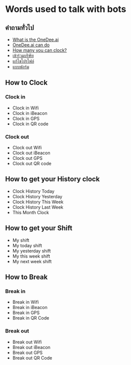 # Words used to talk with bots

## คำถามทั่วไป

* [What is the OneDee.ai](https://docs.onedee.ai/faq/what-is-onedee)
* [OneDee.ai can do](https://docs.onedee.ai/faq/what-dose-onedee-do)
* [How many you can clock?](https://docs.onedee.ai/faq/question/application#how-many-type-you-can-clock)
* [เข้าร่วมบริษัท](https://support.onedee.ai/th/application/join-company)
* [แก้ไขโปรไฟล์](https://support.onedee.ai/th/application/undefined)
* [แบบฟอร์ม](https://support.onedee.ai/th/application/request-form)

## How to Clock

### Clock in

* Clock in Wifi
* Clock in iBeacon
* Clock in GPS
* Clock in QR code

### Clock out

* Clock out Wifi
* Clock out iBeacon
* Clock out GPS
* Clock out QR code

## How to get your History clock

* Clock History Today
* Clock History Yesterday
* Clock History This Week
* Clock History Last Week
* This Month Clock

## How to get your Shift

* My shift
* My today shift
* My yesterday shift
* My this week shift
* My next week shift

## How to Break

### Break in

* Break in Wifi
* Break in iBeacon
* Break in GPS
* Break in QR Code

### Break out

* Break out Wifi
* Break out iBeacon
* Break out GPS
* Break out QR Code

